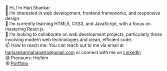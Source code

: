 👋 Hi, I’m Hari Shankar <br>
👀 I’m interested in web development, frontend frameworks, and responsive design. <br>
🌱 I’m currently learning HTML5, CSS3, and JavaScript, with a focus on mastering React.js. <br>
💞️ I’m looking to collaborate on web development projects, particularly those involving modern web technologies and clean, efficient code. <br>
📫 How to reach me: You can reach out to me via email at harisankarmahapatro@gmail.com or connect with me on <a href="https://www.linkedin.com/in/harishankarmahapatro/" >LinkedIn</a>  <br>
😄 Pronouns: He/him <br>
🕸 <a href="https://mahapatro.netlify.app/" >Portfolio</a>

<!---
MahapatroHari/MahapatroHari is a ✨ special ✨ repository because its `README.md` (this file) appears on your GitHub profile.
You can click the Preview link to take a look at your changes.
--->
